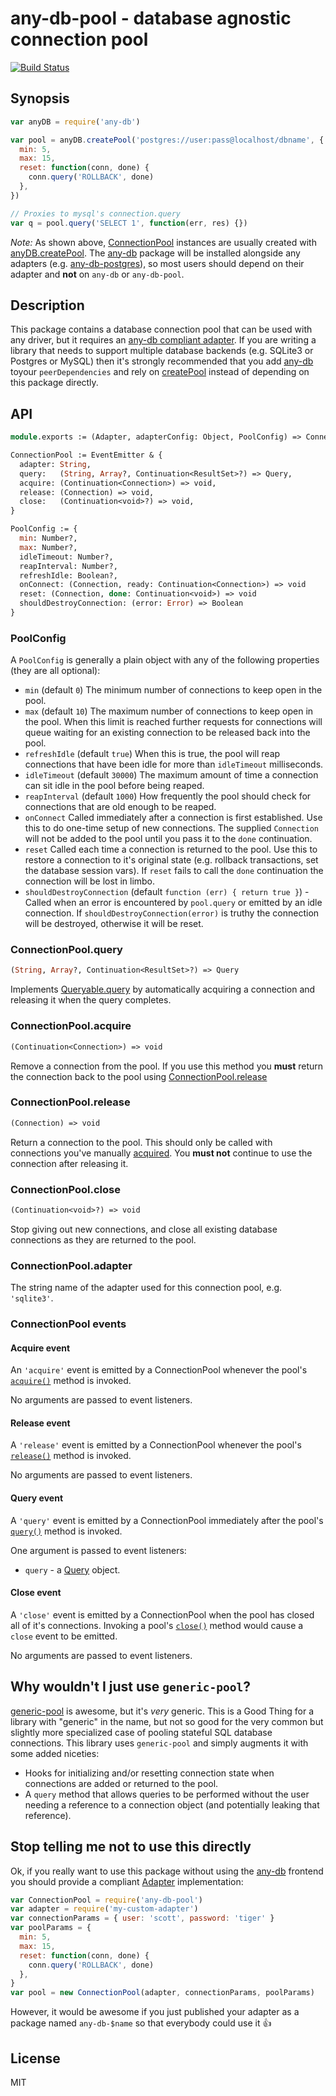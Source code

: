 # any-db-pool - database agnostic connection pool

[![Build Status](https://secure.travis-ci.org/grncdr/node-any-db.png?branch=master)](http://travis-ci.org/grncdr/node-any-db-pool)

## Synopsis

```javascript
var anyDB = require('any-db')

var pool = anyDB.createPool('postgres://user:pass@localhost/dbname', {
  min: 5,
  max: 15,
  reset: function(conn, done) {
    conn.query('ROLLBACK', done)
  },
})

// Proxies to mysql's connection.query
var q = pool.query('SELECT 1', function(err, res) {})
```

_Note:_ As shown above, [ConnectionPool](#api) instances are usually created
with [anyDB.createPool][createpool]. The [any-db][] package will be installed
alongside any adapters (e.g. [any-db-postgres][]), so most users should depend
on their adapter and **not** on `any-db` or `any-db-pool`.

## Description

This package contains a database connection pool that can be used with any
driver, but it requires an [any-db compliant adapter][adapter]. If you are
writing a library that needs to support multiple database backends (e.g.
SQLite3 or Postgres or MySQL) then it's strongly recommended that you add
[any-db][] toyour `peerDependencies` and rely on [createPool][] instead of
depending on this package directly.

## API

```ocaml
module.exports := (Adapter, adapterConfig: Object, PoolConfig) => ConnectionPool

ConnectionPool := EventEmitter & {
  adapter: String,
  query:   (String, Array?, Continuation<ResultSet>?) => Query,
  acquire: (Continuation<Connection>) => void,
  release: (Connection) => void,
  close:   (Continuation<void>?) => void,
}

PoolConfig := {
  min: Number?,
  max: Number?,
  idleTimeout: Number?,
  reapInterval: Number?,
  refreshIdle: Boolean?,
  onConnect: (Connection, ready: Continuation<Connection>) => void
  reset: (Connection, done: Continuation<void>) => void
  shouldDestroyConnection: (error: Error) => Boolean
}
```

### PoolConfig

A `PoolConfig` is generally a plain object with any of the following properties (they are all optional):

- `min` (default `0`) The minimum number of connections to keep open in the pool.
- `max` (default `10`) The maximum number of connections to keep open in the pool. When this limit is reached further requests for connections will queue waiting for an existing connection to be released back into the pool.
- `refreshIdle` (default `true`) When this is true, the pool will reap connections that have been idle for more than `idleTimeout` milliseconds.
- `idleTimeout` (default `30000`) The maximum amount of time a connection can sit idle in the pool before being reaped.
- `reapInterval` (default `1000`) How frequently the pool should check for connections that are old enough to be reaped.
- `onConnect` Called immediately after a connection is first established. Use this to do one-time setup of new connections. The supplied `Connection` will not be added to the pool until you pass it to the `done` continuation.
- `reset` Called each time a connection is returned to the pool. Use this to restore a connection to it's original state (e.g. rollback transactions, set the database session vars). If `reset` fails to call the `done` continuation the connection will be lost in limbo.
- `shouldDestroyConnection` (default `function (err) { return true }`) - Called
  when an error is encountered by `pool.query` or emitted by an idle
  connection. If `shouldDestroyConnection(error)` is truthy the connection will
  be destroyed, otherwise it will be reset.

### ConnectionPool.query

```ocaml
(String, Array?, Continuation<ResultSet>?) => Query
```

Implements [Queryable.query][] by automatically acquiring a connection and
releasing it when the query completes.

### ConnectionPool.acquire

```ocaml
(Continuation<Connection>) => void
```

Remove a connection from the pool. If you use this method you **must** return
the connection back to the pool using [ConnectionPool.release](#connectionpoolrelease)

### ConnectionPool.release

```ocaml
(Connection) => void
```

Return a connection to the pool. This should only be called with connections
you've manually [acquired](#connectionpoolacquire). You **must not** continue
to use the connection after releasing it.

### ConnectionPool.close

```ocaml
(Continuation<void>?) => void
```

Stop giving out new connections, and close all existing database connections as
they are returned to the pool.

### ConnectionPool.adapter

The string name of the adapter used for this connection pool, e.g. `'sqlite3'`.

### ConnectionPool events

#### Acquire event

An `'acquire'` event is emitted by a ConnectionPool whenever the pool's
[`acquire()`](#connectionpoolacquire) method is invoked.

No arguments are passed to event listeners.

#### Release event

A `'release'` event is emitted by a ConnectionPool whenever the pool's
[`release()`](#connectionpoolrelease) method is invoked.

No arguments are passed to event listeners.

#### Query event

A `'query'` event is emitted by a ConnectionPool immediately after the pool's
[`query()`](#connectionpoolquery) method is invoked.

One argument is passed to event listeners:

- `query` - a [Query][] object.

#### Close event

A `'close'` event is emitted by a ConnectionPool when the pool has closed all
of it's connections. Invoking a pool's [`close()`](#connectionpoolclose) method would cause a `close`
event to be emitted.

No arguments are passed to event listeners.

## Why wouldn't I just use `generic-pool`?

[generic-pool][gpool] is awesome, but it's _very_ generic. This is a Good
Thing for a library with "generic" in the name, but not so good for the very
common but slightly more specialized case of pooling stateful SQL database
connections. This library uses `generic-pool` and simply augments it with some
added niceties:

- Hooks for initializing and/or resetting connection state when connections are added or returned to the pool.
- A `query` method that allows queries to be performed without the user needing a reference to a connection object (and potentially leaking that reference).

## Stop telling me not to use this directly

Ok, if you really want to use this package without using the [any-db][]
frontend you should provide a compliant [Adapter][] implementation:

```javascript
var ConnectionPool = require('any-db-pool')
var adapter = require('my-custom-adapter')
var connectionParams = { user: 'scott', password: 'tiger' }
var poolParams = {
  min: 5,
  max: 15,
  reset: function(conn, done) {
    conn.query('ROLLBACK', done)
  },
}
var pool = new ConnectionPool(adapter, connectionParams, poolParams)
```

However, it would be awesome if you just published your adapter as a
package named `any-db-$name` so that everybody could use it :+1:

## License

MIT

[gpool]: http://npm.im/generic-pool
[any-db]: https://github.com/grncdr/node-any-db
[any-db-postgres]: https://github.com/grncdr/node-any-db-postgres
[adapter]: https://github.com/grncdr/node-any-db-adapter-spec#adapter
[createpool]: https://github.com/grncdr/node-any-db#exportscreatepool
[queryable.query]: https://github.com/grncdr/node-any-db-adapter-spec#queryablequery
[query]: https://github.com/grncdr/node-any-db-adapter-spec#query
